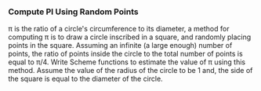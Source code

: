### Compute PI Using Random Points

π is the ratio of a circle's circumference to its diameter, a method for computing π is to draw a circle
inscribed in a square, and randomly placing points in the square. Assuming an infinite (a large enough) number of points, the ratio of points inside the circle to the total number of points is equal to π/4. Write Scheme functions to estimate the value of π using this method. Assume the value of the radius of the circle to be 1 and, the side of the square is equal to the diameter of the circle.
